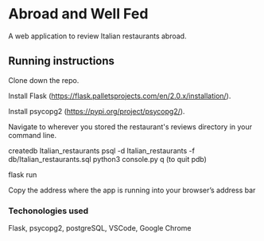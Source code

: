 # Abroad and Well Fed
A web application to review Italian restaurants abroad.

## Running instructions
Clone down the repo.

Install Flask (https://flask.palletsprojects.com/en/2.0.x/installation/).

Install psycopg2 (https://pypi.org/project/psycopg2/).

Navigate to wherever you stored the restaurant's reviews directory in your command line.

createdb Italian_restaurants
psql -d Italian_restaurants -f db/Italian_restaurants.sql
python3 console.py
q (to quit pdb)

flask run

Copy the address where the app is running into your browser’s address bar

### Techonologies used
Flask, psycopg2, postgreSQL, VSCode, Google Chrome
